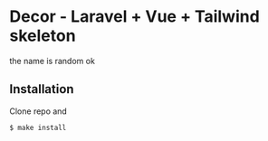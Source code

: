 # Decor - Laravel + Vue + Tailwind skeleton

the name is random ok

## Installation

Clone repo and

```sh
$ make install
```
